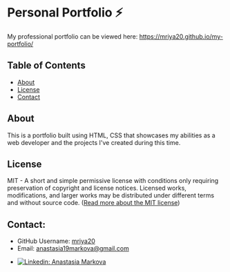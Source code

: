# Personal Portfolio ⚡️ 
My professional portfolio can be viewed here: https://mriya20.github.io/my-portfolio/

## Table of Contents

- [ About ](#about)
- [ License ](#license)
- [Contact](#contact)


## About

This is a portfolio built using HTML, CSS that showcases my abilities as a web developer and the projects I've created during this time.

## License

MIT - A short and simple permissive license with conditions only requiring preservation of copyright and license notices. Licensed works, modifications, and larger works may be distributed under different terms and without source code. ([Read more about the MIT license](https://choosealicense.com/licenses/mit/))

## Contact:

* GitHub Username: [mriya20](https://github.com/mriya20)
* Email: anastasia19markova@gmail.com
* <p>
    <a href="https://www.linkedin.com/in/anastasiia-markova200/"><img alt="Linkedin: Anastasia Markova" src="https://img.shields.io/badge/LinkedIn-0077B5?style=for-the-badge&logo=linkedin&logoColor=white" target="_blank" /></a>
    </p>